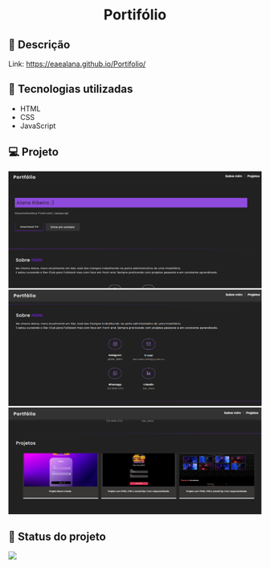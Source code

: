 <h1 align="center">Portifólio</h1>

## :memo: Descrição
Link: <a href="https://eaealana.github.io/Portifolio/" target="_blank"> https://eaealana.github.io/Portifolio/ </a>

## :wrench: Tecnologias utilizadas
* HTML
* CSS
* JavaScript

## 💻 Projeto
<img style="width:700px" src="./assets/tela.png">
<img style="width:700px" src="./assets/tela2.png">
<img style="width:700px" src="./assets/tela3.png">

## :dart: Status do projeto

<img src="https://img.shields.io/badge/STATUS-CONCLU%C3%8DDO-brightgreen">
